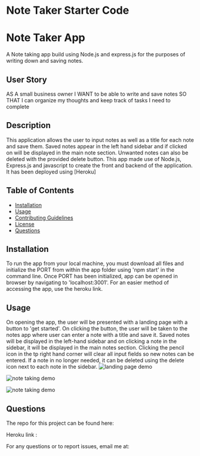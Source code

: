 # Note Taker Starter Code

# Note Taker App

A Note taking app build using Node.js and express.js for the purposes of writing down and saving notes.

## User Story

AS A small business owner
I WANT to be able to write and save notes
SO THAT I can organize my thoughts and keep track of tasks I need to complete

## Description

This application allows the user to input notes as well as a title for each note and save them. Saved notes appear in the left hand sidebar and if clicked on will be displayed in the main note section. Unwanted notes can also be deleted with the provided delete button.
This app made use of Node.js, Express.js and javascript to create the front and backend of the application. It has been deployed using [Heroku]

## Table of Contents

- [Installation](#installation)
- [Usage](#usage)
- [Contributing Guidelines](#contributing)
- [License](#license)
- [Questions](#questions)

## Installation

To run the app from your local machine, you must download all files and initialize the PORT from within the app folder using 'npm start' in the command line. Once PORT has been initialized, app can be opened in browser by navigating to 'localhost:3001'.
For an easier method of accessing the app, use the heroku link.

## Usage

On opening the app, the user will be presented with a landing page with a button to 'get started'. On clicking the button, the user will be taken to the notes app where user can enter a note with a title and save it. Saved notes will be displayed in the left-hand sidebar and on clicking a note in the sidebar, it will be displayed in the main notes section. Clicking the pencil icon in the tp right hand corner will clear all input fields so new notes can be entered. If a note in no longer needed, it can be deleted using the delete icon next to each note in the sidebar.
![landing page demo](images/demo1.png)

![note taking demo](images/demo2.png)

![note taking demo](images/demo3.png)

## Questions

The repo for this project can be found here:

Heroku link :

For any questions or to report issues, email me at:
